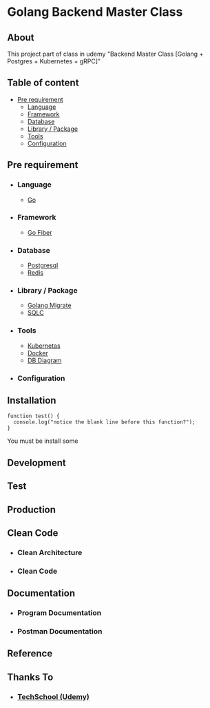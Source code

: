 # Golang Backend Master Class

## About

This project part of class in udemy "Backend Master Class [Golang + Postgres + Kubernetes + gRPC]"

## Table of content

- [Pre requirement](#pre-requirement)
  - [Language](#language)
  - [Framework](#framework)
  - [Database](#database)
  - [Library / Package](#library-package)
  - [Tools](#tools)
  - [Configuration](#configuration)

## Pre requirement

- ### Language

  - [Go](https://go.dev/)

- ### Framework

  - [Go Fiber](https://gofiber.io/)

- ### Database

  - [Postgresql](https://www.postgresql.org/)
  - [Redis](https://redis.io/)

- ### Library / Package

  - [Golang Migrate](https://github.com/golang-migrate/migrate)
  - [SQLC](https://github.com/kyleconroy/sqlc)

- ### Tools

  - [Kubernetas](https://kubernetes.io/id/)
  - [Docker](https://www.docker.com/)
  - [DB Diagram](https://dbdiagram.io/)

- ### Configuration

## Installation

```
function test() {
  console.log("notice the blank line before this function?");
}
```

You must be install some

## Development

## Test

## Production

## Clean Code

- ### Clean Architecture
- ### Clean Code

## Documentation

- ### Program Documentation
- ### Postman Documentation

## Reference

## Thanks To

- ### [TechSchool (Udemy)](https://www.udemy.com/user/tech-school/)
